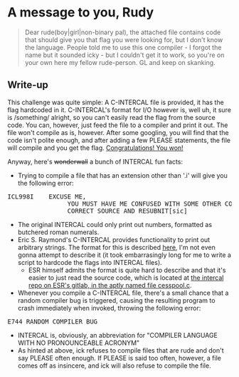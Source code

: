 # A message to you, Rudy

> Dear rude(boy|girl|non-binary pal), the attached file contains code that should give you that flag you were looking for, but I don't know the language. People told me to use this one compiler - I forgot the name but it sounded icky - but I couldn't get it to work, so you're on your own here my fellow rude-person. GL and keep on skanking.

## Write-up

This challenge was quite simple: A C-INTERCAL file is provided, it has the flag hardcoded in it. C-INTERCAL's format for I/O however is, well uh, it sure is /something/ alright, so you can't easily read the flag from the source code. You can, however, just feed the file to a compiler and print it out. The file won't compile as is, however. After some googling, you will find that the code isn't polite enough, and after adding a few PLEASE statements, the file will compile and you get the flag. [Congratulations! You won!](https://www.youtube.com/watch?v=2KH2gc11XQU)

Anyway, here's <s>wonderwall</s> a bunch of INTERCAL fun facts:

- Trying to compile a file that has an extension other than '.i' will give you the following error:
<pre>ICL998I    EXCUSE ME,
                YOU MUST HAVE ME CONFUSED WITH SOME OTHER COMPILER
                CORRECT SOURCE AND RESUBNIT[sic]</pre>
- The original INTERCAL could only print out numbers, formatted as butchered roman numerals. 
- Eric S. Raymond's C-INTERCAL provides functionality to print out arbitrary strings. The format for this is described [here](http://catb.org/esr/intercal/ick.htm#C_002dINTERCAL-I_002fO), I'm not even gonna attempt to describe it (it took embarrasingly long for me to write a script to hardcode the flags into INTERCAL files).
  - ESR himself admits the format is quite hard to describe and that it's easier to just read the source code, which is located at [the intercal repo on ESR's gitlab, in the aptly named file cesspool.c](https://gitlab.com/esr/intercal/blob/master/src/cesspool.c#L502).
- Whenever you compile a C-INTERCAL file, there's a small chance that a random compiler bug is triggered, causing the resulting program to crash immediately when invoked, throwing the following error:
 <pre>E744 RANDOM COMPILER BUG</pre>
- INTERCAL is, obviously, an abbreviation for "COMPILER LANGUAGE WITH NO PRONOUNCEABLE ACRONYM"
- As hinted at above, ick refuses to compile files that are rude and don't say PLEASE often enough. If PLEASE is said too often, however, a file comes off as insincere, and ick will also refuse to compile the file.

